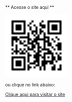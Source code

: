 ** Acesse o site aqui **

<img src="imagens/frame.png" alt="QR Code do Site" width="200"/>

ou clique no link abaixo:

<a href="https://leonardomenezes1.github.io/projeto-android/">Clique aqui para visitar o site</a>
